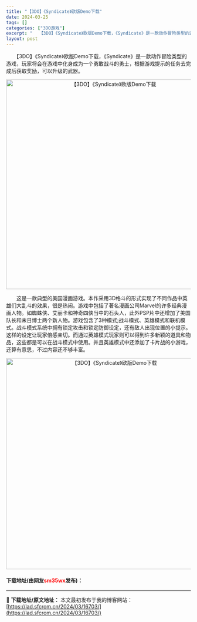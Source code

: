 ```yaml
---
title: "【3DO】《Syndicate》欧版Demo下载"
date: 2024-03-25
tags: []
categories: ["3DO游戏"]
excerpt: "　　【3DO】《Syndicate》欧版Demo下载，《Syndicate》是一款动作冒险类型的游戏，玩家将会在游戏中化身成为一个勇敢战斗的勇士，根据游戏提示的任务去完成后获取奖励，可以升级的武器。 　　这是一款典型的美国漫画游戏。本作采用3D格斗的形式实现了不同作品中英雄们大乱斗的效果，很是热闹。&hellip;"
layout: post
---
```


 <p>　　【3DO】《Syndicate》欧版Demo下载，《Syndicate》是一款动作冒险类型的游戏，玩家将会在游戏中化身成为一个勇敢战斗的勇士，根据游戏提示的任务去完成后获取奖励，可以升级的武器。</p> <p align="center"><img align="" border="0" src="https://lad.sfcrom.cn/wp-content/uploads/2024/03/20240324_6600a311073d5.png" width="571" alt="【3DO】《Syndicate》欧版Demo下载" /></p> <p>　　这是一款典型的美国漫画游戏。本作采用3D格斗的形式实现了不同作品中英雄们大乱斗的效果，很是热闹。游戏中包括了著名漫画公司Marvel的许多经典漫画人物。如蜘蛛侠、艾丽卡和神奇四侠当中的石头人，此外PSP片中还增加了美国队长和末日博士两个新人物。游戏包含了3种模式;战斗模式、英雄模式和联机模式。战斗模式系统中拥有锁定攻击和锁定防御设定，还有敌人出现位置的小提示。这样的设定让玩家倍感亲切。而通过英雄模式玩家则可以得到许多新颖的道具和物品，这些都是可以在战斗模式中使用。并且英雄模式中还添加了卡片战的小游戏，还算有意思，不过内容还不够丰富。</p> <p align="center"><img align="" border="0" src="https://lad.sfcrom.cn/wp-content/uploads/2024/03/20240324_6600a31246f2a.png" width="575" alt="【3DO】《Syndicate》欧版Demo下载" /></p> <p><h4>下载地址(由网友<font color="red">sm35wx</font>发布)：</h4></p> 

---
📖 **下载地址/原文地址：** 本文最初发布于我的博客网站：[https://lad.sfcrom.cn/2024/03/16703/](https://lad.sfcrom.cn/2024/03/16703/)
